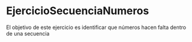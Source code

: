 # EjercicioSecuenciaNumeros
El objetivo de este ejercicio es identificar que números hacen falta dentro de una secuencia

